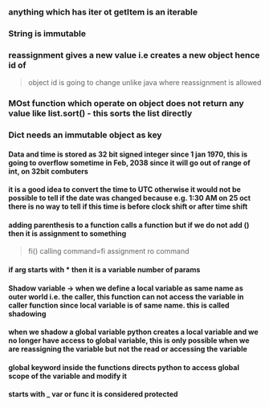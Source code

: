 ### anything which has __iter__ ot __getItem__ is an iterable
### String is immutable
### reassignment gives a new value i.e creates a new object hence id of 
> object id is going to change unlike java where reassignment is allowed

### MOst function which operate on object does not return any value like list.sort() - this sorts the list directly

### Dict needs an immutable object as key

#### Data and time is stored as 32 bit signed integer since 1 jan 1970, this is going to overflow sometime in Feb, 2038 since it will go out of range of int, on 32bit combuters

#### it is a good idea to convert the time to UTC otherwise it would not be possible to tell if the date was changed because e.g. 1:30 AM on 25 oct there is no way to tell if this time is before clock shift or after time shift 

#### adding parenthesis to a function calls a function but if we do not add () then it is assignment to something
> fi() calling
> command=fi assignment ro command

#### if arg starts with * then it is a variable number of params

#### Shadow variable -> when we define a local variable as same name as outer world i.e. the caller, this function can not access the variable in caller function since local variable is of same name. this is called shadowing
#### when we shadow a global variable python creates a local variable and we no longer have access to global variable, this is only possible when we are reassigning the variable but not the read or accessing the variable

#### global keyword inside the functions directs python to access global scope of the variable and modify it

#### starts with _ var or func it is considered protected